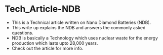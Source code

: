 # Tech_Article-NDB

- This is a Technical article written on Nano Diamond Batteries (NDB).
- This write up explains the NDB and answers the commonly asked questions.
- NDB is basically a Technology which uses nuclear waste for the energy production which lasts upto 28,000 years.
- Check out the article for more info.


